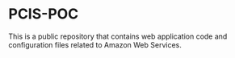 # PCIS-POC
This is a public repository that contains web application code and configuration files related to Amazon Web Services.
